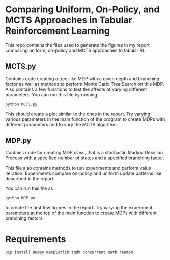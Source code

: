 # Comparing Uniform, On-Policy, and MCTS Approaches in Tabular Reinforcement Learning

This repo contains the files used to generate the figures in my report comparing uniform, on-policy and MCTS approaches to tabular RL.

## MCTS.py

Contains code creating a tree-like MDP with a given depth and branching factor as well as methods to perform Monte Carlo Tree Search on this MDP. Also contains a few functions to test the affects of varying different parameters. You can run this file by running.

```bash
python MCTS.py
```

This should create a plot similar to the ones in the report. Try varying various parameters in the main function of the program to create MDPs with different parameters and to vary the MCTS algorithm.

## MDP.py

Contains code for creating MDP class, that is a stochastic Markov Decision Process with a specified number of states and a specified branching factor.

This file also contains methods to run experiments and perform value iteration. Experiments compare on-policy and uniform update patterns like described in the report.

You can run this file as

```bash
python MDP.py
```

to create the first few figures in the report. Try varying the experiment parameters at the top of the main function to create MDPs with different branching factors.

# Requirements

```bash
pip install numpy matplotlib tqdm concurrent math random
```
